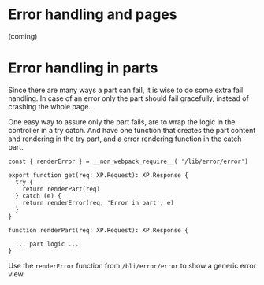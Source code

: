 Error handling and pages
==
(coming)

Error handling in parts
==
Since there are many ways a part can fail, it is wise to 
do some extra fail handling. In case of an error only the part should 
fail gracefully, instead of crashing the whole page.

One easy way to assure only the part fails, are to wrap the logic 
in the controller in a try catch. And have one function that creates 
the part content and rendering in the try part, and a error rendering
function in the catch part.

```&typescript
const { renderError } = __non_webpack_require__( '/lib/error/error') 

export function get(req: XP.Request): XP.Response {
  try {
    return renderPart(req)
  } catch (e) {
    return renderError(req, 'Error in part', e)
  }
}

function renderPart(req: XP.Request): XP.Response {

  ... part logic ...
}
```

Use the `renderError` function from `/bli/error/error` to show a generic error view.
